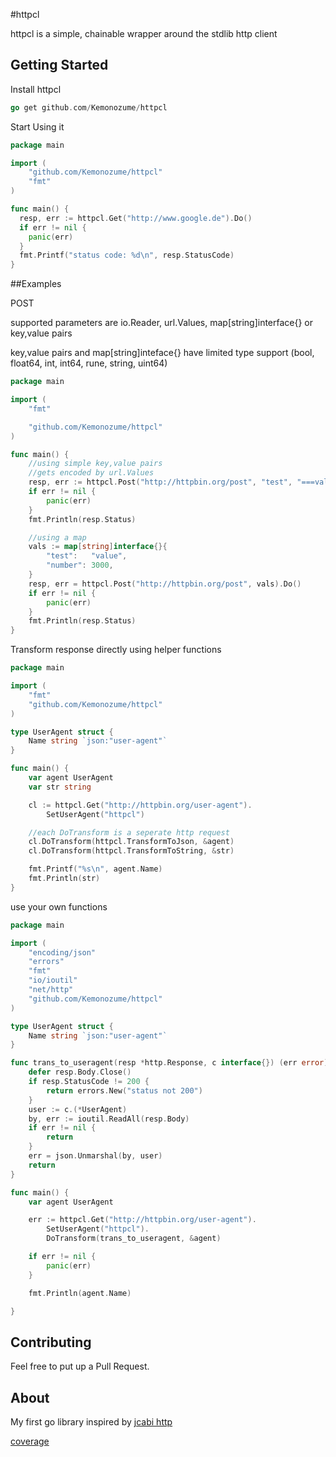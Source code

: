 #httpcl

httpcl is a simple, chainable wrapper around the stdlib http client

## Getting Started

Install httpcl
~~~  go
go get github.com/Kemonozume/httpcl
~~~ 

Start Using it
~~~ go
package main

import (
    "github.com/Kemonozume/httpcl"
    "fmt"
)

func main() {
  resp, err := httpcl.Get("http://www.google.de").Do()
  if err != nil {
    panic(err)
  }
  fmt.Printf("status code: %d\n", resp.StatusCode) 
}
~~~

##Examples

POST 

supported parameters are io.Reader, url.Values, map[string]interface{} or key,value pairs 

key,value pairs and map[string]inteface{} have limited type support
(bool, float64, int, int64, rune, string, uint64)
~~~ go
package main

import (
	"fmt"

	"github.com/Kemonozume/httpcl"
)

func main() {
	//using simple key,value pairs
	//gets encoded by url.Values
	resp, err := httpcl.Post("http://httpbin.org/post", "test", "===value").Do()
	if err != nil {
		panic(err)
	}
	fmt.Println(resp.Status)

	//using a map
	vals := map[string]interface{}{
		"test":   "value",
		"number": 3000,
	}
	resp, err = httpcl.Post("http://httpbin.org/post", vals).Do()
	if err != nil {
		panic(err)
	}
	fmt.Println(resp.Status)
}
~~~

Transform response directly using helper functions
~~~ go
package main

import (
	"fmt"
	"github.com/Kemonozume/httpcl"
)

type UserAgent struct {
	Name string `json:"user-agent"`
}

func main() {
	var agent UserAgent
	var str string

	cl := httpcl.Get("http://httpbin.org/user-agent").
		SetUserAgent("httpcl")

	//each DoTransform is a seperate http request
	cl.DoTransform(httpcl.TransformToJson, &agent)
	cl.DoTransform(httpcl.TransformToString, &str)

	fmt.Printf("%s\n", agent.Name)
	fmt.Println(str)
}
~~~
use your own functions
~~~ go
package main

import (
	"encoding/json"
	"errors"
	"fmt"
	"io/ioutil"
	"net/http"
	"github.com/Kemonozume/httpcl"
)

type UserAgent struct {
	Name string `json:"user-agent"`
}

func trans_to_useragent(resp *http.Response, c interface{}) (err error) {
	defer resp.Body.Close()
	if resp.StatusCode != 200 {
		return errors.New("status not 200")
	}
	user := c.(*UserAgent)
	by, err := ioutil.ReadAll(resp.Body)
	if err != nil {
		return
	}
	err = json.Unmarshal(by, user)
	return
}

func main() {
	var agent UserAgent

	err := httpcl.Get("http://httpbin.org/user-agent").
		SetUserAgent("httpcl").
		DoTransform(trans_to_useragent, &agent)

	if err != nil {
		panic(err)
	}

	fmt.Println(agent.Name)

}
~~~


## Contributing
Feel free to put up a Pull Request.

## About

My first go library inspired by [jcabi http](http://http.jcabi.com/index.html)

[coverage](https://dl.dropboxusercontent.com/u/17033881/coverage.html)
